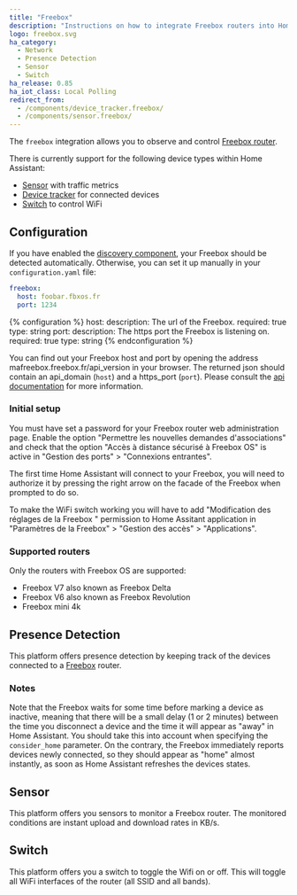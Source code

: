 ```yaml
---
title: "Freebox"
description: "Instructions on how to integrate Freebox routers into Home Assistant."
logo: freebox.svg
ha_category:
  - Network
  - Presence Detection
  - Sensor
  - Switch
ha_release: 0.85
ha_iot_class: Local Polling
redirect_from:
  - /components/device_tracker.freebox/
  - /components/sensor.freebox/
---
```


The `freebox` integration allows you to observe and control [Freebox router](http://www.free.fr/).

There is currently support for the following device types within Home Assistant:

* [Sensor](#sensor) with traffic metrics
* [Device tracker](#presence-detection) for connected devices
* [Switch](#switch) to control WiFi

## Configuration

If you have enabled the [discovery component](/components/discovery/),
your Freebox should be detected automatically. Otherwise, you can set it
up manually in your `configuration.yaml` file:

```yaml
freebox:
  host: foobar.fbxos.fr
  port: 1234
```

{% configuration %}
host:
  description: The url of the Freebox.
  required: true
  type: string
port:
  description: The https port the Freebox is listening on.
  required: true
  type: string
{% endconfiguration %}

You can find out your Freebox host and port by opening the address mafreebox.freebox.fr/api_version in your browser. The
returned json should contain an api_domain (`host`) and a https_port (`port`).
Please consult the [api documentation](https://dev.freebox.fr/sdk/os/) for more information.

### Initial setup

<div class='note warning'>
You must have set a password for your Freebox router web administration page. Enable the option "Permettre les nouvelles demandes d'associations" and check that the option "Accès à distance sécurisé à Freebox OS" is active in "Gestion des ports" > "Connexions entrantes".
</div>

The first time Home Assistant will connect to your Freebox, you will need to
authorize it by pressing the right arrow on the facade of the Freebox when
prompted to do so.

To make the WiFi switch working you will have to add "Modification des réglages de la Freebox
" permission to Home Assitant application in "Paramètres de la Freebox" > "Gestion des accès" > "Applications".

### Supported routers

Only the routers with Freebox OS are supported:

* Freebox V7 also known as Freebox Delta
* Freebox V6 also known as Freebox Revolution
* Freebox mini 4k

## Presence Detection

This platform offers presence detection by keeping track of the
devices connected to a [Freebox](http://www.free.fr/) router.

### Notes

Note that the Freebox waits for some time before marking a device as
inactive, meaning that there will be a small delay (1 or 2 minutes)
between the time you disconnect a device and the time it will appear
as "away" in Home Assistant. You should take this into account when specifying
the `consider_home` parameter.
On the contrary, the Freebox immediately reports devices newly connected, so
they should appear as "home" almost instantly, as soon as Home Assistant
refreshes the devices states.

## Sensor

This platform offers you sensors to monitor a Freebox router. The monitored conditions are
instant upload and download rates in KB/s.

## Switch

This platform offers you a switch to toggle the Wifi on or off. This will toggle all WiFi interfaces of the router (all SSID and all bands).
